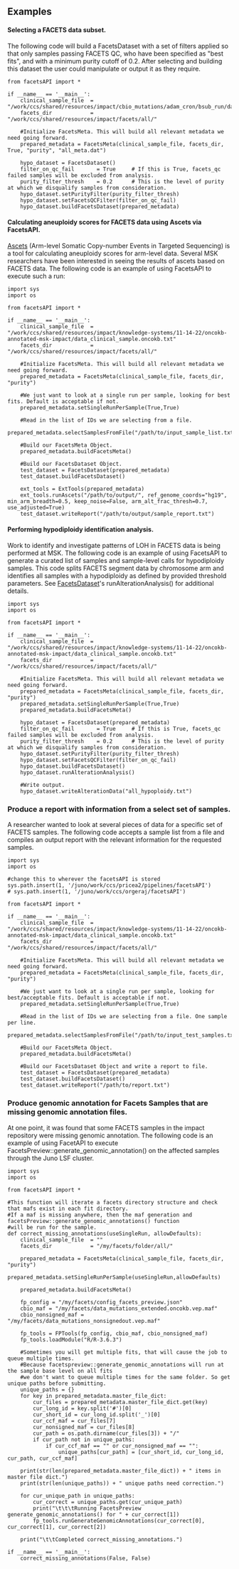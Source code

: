 ## Examples

#### Selecting a FACETS data subset.

The following code will build a FacetsDataset with a set of filters applied so that only samples passing FACETS QC, 
who have been specified as "best fits", and with a minimum purity cutoff of 0.2.  After selecting and building this dataset the user could
manipulate or output it as they require.

```
from facetsAPI import *

if __name__ == '__main__':
    clinical_sample_file  = "/work/ccs/shared/resources/impact/cbio_mutations/adam_cron/bsub_run/data_clinical_sample.oncokb.txt"
    facets_dir            = "/work/ccs/shared/resources/impact/facets/all/"

    #Initialize FacetsMeta. This will build all relevant metadata we need going forward.
    prepared_metadata = FacetsMeta(clinical_sample_file, facets_dir, True, "purity", "all_meta.dat")

    hypo_dataset = FacetsDataset()
    filter_on_qc_fail       = True     # If this is True, facets_qc failed samples will be excluded from analysis.
    purity_filter_thresh    = 0.2      # This is the level of purity at which we disqualify samples from consideration.
    hypo_dataset.setPurityFilter(purity_filter_thresh)
    hypo_dataset.setFacetsQCFilter(filter_on_qc_fail)
    hypo_dataset.buildFacetsDataset(prepared_metadata)

```

#### Calculating aneuploidy scores for FACETS data using Ascets via FacetsAPI.

[Ascets](https://github.com/beroukhim-lab/ascets) (Arm-level Somatic Copy-number Events in Targeted Sequencing) is a tool for calculating aneuploidy scores for arm-level data.  Several MSK researchers have been interested in seeing the results of ascets based on FACETS data.  The following code is an example of using FacetsAPI to execute such a run:

```
import sys
import os

from facetsAPI import *

if __name__ == '__main__':
    clinical_sample_file  = "/work/ccs/shared/resources/impact/knowledge-systems/11-14-22/oncokb-annotated-msk-impact/data_clinical_sample.oncokb.txt"
    facets_dir            = "/work/ccs/shared/resources/impact/facets/all/"

    #Initialize FacetsMeta. This will build all relevant metadata we need going forward.
    prepared_metadata = FacetsMeta(clinical_sample_file, facets_dir, "purity")
    
    #We just want to look at a single run per sample, looking for best fits. Default is acceptable if not.
    prepared_metadata.setSingleRunPerSample(True,True)
    
    #Read in the list of IDs we are selecting from a file.
    prepared_metadata.selectSamplesFromFile("/path/to/input_sample_list.txt")
    
    #Build our FacetsMeta Object.
    prepared_metadata.buildFacetsMeta()

    #Build our FacetsDataset Object.
    test_dataset = FacetsDataset(prepared_metadata)
    test_dataset.buildFacetsDataset()

    ext_tools = ExtTools(prepared_metadata)
    ext_tools.runAscets("/path/to/output/", ref_genome_coords="hg19", min_arm_breadth=0.5, keep_noise=False, arm_alt_frac_thresh=0.7, use_adjusted=True)
    test_dataset.writeReport("/path/to/output/sample_report.txt")

```

#### Performing hypodiploidy identification analysis.

Work to identify and investigate patterns of LOH in FACETS data is being performed at MSK.  The following code is an example of using FacetsAPI to generate a curated list of samples and sample-level calls for hypodiploidy samples.  This code splits FACETS segment data by chromosome arm and identifies all samples with a hypodiploidy as defined by provided threshold parameters.  See [FacetsDataset](facetsdataset.md)'s runAlterationAnalysis() for additional details.

```
import sys
import os

from facetsAPI import *

if __name__ == '__main__':
    clinical_sample_file  = "/work/ccs/shared/resources/impact/knowledge-systems/11-14-22/oncokb-annotated-msk-impact/data_clinical_sample.oncokb.txt"
    facets_dir            = "/work/ccs/shared/resources/impact/facets/all/"

    #Initialize FacetsMeta. This will build all relevant metadata we need going forward.
    prepared_metadata = FacetsMeta(clinical_sample_file, facets_dir, "purity")
    prepared_metadata.setSingleRunPerSample(True,True)
    prepared_metadata.buildFacetsMeta()

    hypo_dataset = FacetsDataset(prepared_metadata)
    filter_on_qc_fail       = True     # If this is True, facets_qc failed samples will be excluded from analysis.
    purity_filter_thresh    = 0.2      # This is the level of purity at which we disqualify samples from consideration.
    hypo_dataset.setPurityFilter(purity_filter_thresh)
    hypo_dataset.setFacetsQCFilter(filter_on_qc_fail)
    hypo_dataset.buildFacetsDataset()
    hypo_dataset.runAlterationAnalysis()

    #Write output.
    hypo_dataset.writeAlterationData("all_hypoploidy.txt")

```

### Produce a report with information from a select set of samples.

A researcher wanted to look at several pieces of data for a specific set of FACETS samples.  The following code accepts a sample list from a file and compiles an output report with the relevant information for the requested samples.

```
import sys
import os

#change this to wherever the facetsAPI is stored
sys.path.insert(1, '/juno/work/ccs/pricea2/pipelines/facetsAPI')
# sys.path.insert(1, '/juno/work/ccs/orgeraj/facetsAPI')

from facetsAPI import *

if __name__ == '__main__':
    clinical_sample_file  = "/work/ccs/shared/resources/impact/knowledge-systems/11-14-22/oncokb-annotated-msk-impact/data_clinical_sample.oncokb.txt"
    facets_dir            = "/work/ccs/shared/resources/impact/facets/all/"

    #Initialize FacetsMeta. This will build all relevant metadata we need going forward.
    prepared_metadata = FacetsMeta(clinical_sample_file, facets_dir, "purity")
    
    #We just want to look at a single run per sample, looking for best/acceptable fits. Default is acceptable if not.
    prepared_metadata.setSingleRunPerSample(True,True)
    
    #Read in the list of IDs we are selecting from a file. One sample per line.
    prepared_metadata.selectSamplesFromFile("/path/to/input_test_samples.txt")
    
    #Build our FacetsMeta Object.
    prepared_metadata.buildFacetsMeta()

    #Build our FacetsDataset Object and write a report to file.
    test_dataset = FacetsDataset(prepared_metadata)
    test_dataset.buildFacetsDataset()
    test_dataset.writeReport("/path/to/report.txt")
```


### Produce genomic annotation for Facets Samples that are missing genomic annotation files.

At one point, it was found that some FACETS samples in the impact repository were missing genomic annotation.  The following code is an example of using FacetAPI to execute FacetsPreview::generate_genomic_annotation() on the affected samples through the Juno LSF cluster.

```
import sys
import os

from facetsAPI import *

#This function will iterate a facets directory structure and check that mafs exist in each fit directory.
#If a maf is missing anywhere, then the maf generation and facetsPreview::generate_genomic_annotations() function
#will be run for the sample.
def correct_missing_annotations(useSingleRun, allowDefaults):
    clinical_sample_file  = ""
    facets_dir            = "/my/facets/folder/all/"

    prepared_metadata = FacetsMeta(clinical_sample_file, facets_dir, "purity")
    prepared_metadata.setSingleRunPerSample(useSingleRun,allowDefaults)
    
    prepared_metadata.buildFacetsMeta()

    fp_config = "/my/facets/config_facets_preview.json"
    cbio_maf = "/my/facets/data_mutations_extended.oncokb.vep.maf"
    cbio_nonsigned_maf = "/my/facets/data_mutations_nonsignedout.vep.maf"
    
    fp_tools = FPTools(fp_config, cbio_maf, cbio_nonsigned_maf)
    fp_tools.loadModule("R/R-3.6.3")

    #Sometimes you will get multiple fits, that will cause the job to queue multiple times.
    #Because facetspreview::generate_genomic_annotations will run at the sample base level on all fits
    #we don't want to queue multiple times for the same folder. So get unique paths before submitting.
    unique_paths = {} 
    for key in prepared_metadata.master_file_dict:
        cur_files = prepared_metadata.master_file_dict.get(key)
        cur_long_id = key.split('#')[0]
        cur_short_id = cur_long_id.split('_')[0]
        cur_ccf_maf = cur_files[7]
        cur_nonsigned_maf = cur_files[8]
        cur_path = os.path.dirname(cur_files[3]) + "/"
        if cur_path not in unique_paths:
            if cur_ccf_maf == "" or cur_nonsigned_maf == "":
                unique_paths[cur_path] = [cur_short_id, cur_long_id, cur_path, cur_ccf_maf]

    print(str(len(prepared_metadata.master_file_dict)) + " items in master file dict.")
    print(str(len(unique_paths)) + " unique paths need correction.")

    for cur_unique_path in unique_paths:
        cur_correct = unique_paths.get(cur_unique_path)
        print("\t\t\tRunning FacetsPreview generate_genomic_annotations() for " + cur_correct[1])
        fp_tools.runGenerateGenomicAnnotations(cur_correct[0], cur_correct[1], cur_correct[2])

    print("\t\tCompleted correct_missing_annotations.")

if __name__ == '__main__':
    correct_missing_annotations(False, False)
```

